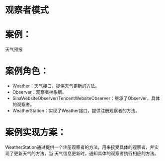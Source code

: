 # 观察者模式

# 案例：

天气预报

# 案例角色：

- Weather：天气接口，提供天气更新的方法。
- Observer：观察者抽象层。
- SinaWebsiteObserver/TencentWebsiteObserver：继承了Observer，具体的观察者。
- WeatherStation：实现了Weather接口，提供注册观察者的方法。

# 案例实现方案：

WeatherStation通过提供一个注册观察者的方法，用来接受具体的观察者，幷实现了更新天气的方法，当
天气信息更新时，通知具体的观察者执行相应的方法。


 
